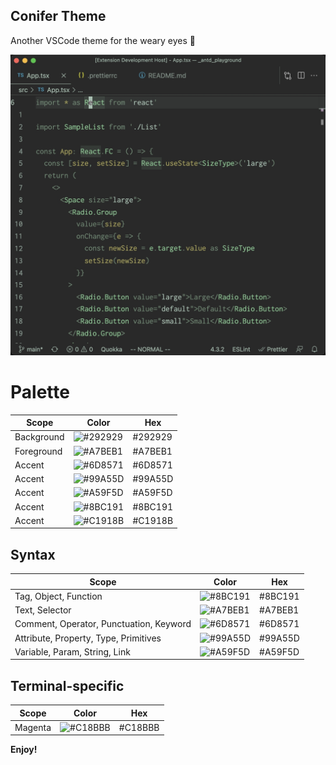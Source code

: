 ## Conifer Theme

Another VSCode theme for the weary eyes 👀

![tsx file](images/tsx-file.jpg)

# Palette

| Scope | Color | Hex |
| ----- | ----- | --- |
| Background | ![#292929](https://via.placeholder.com/35/292929/?text=+) | #292929 | 
| Foreground | ![#A7BEB1](https://via.placeholder.com/35/A7BEB1/?text=+) | #A7BEB1 | 
| Accent | ![#6D8571](https://via.placeholder.com/35/6D8571/?text=+) | #6D8571 | 
| Accent | ![#99A55D](https://via.placeholder.com/35/99A55D/?text=+) | #99A55D | 
| Accent | ![#A59F5D](https://via.placeholder.com/35/A59F5D/?text=+) | #A59F5D | 
| Accent | ![#8BC191](https://via.placeholder.com/35/8BC191/?text=+) | #8BC191 | 
| Accent | ![#C1918B](https://via.placeholder.com/35/C1918B/?text=+) | #C1918B | 

## Syntax

| Scope | Color | Hex |
| ----- | ----- | --- |
| Tag, Object, Function | ![#8BC191](https://via.placeholder.com/35/8BC191/?text=+) | #8BC191 | 
| Text, Selector | ![#A7BEB1](https://via.placeholder.com/35/A7BEB1/?text=+) | #A7BEB1 | 
| Comment, Operator, Punctuation, Keyword | ![#6D8571](https://via.placeholder.com/35/6D8571/?text=+) | #6D8571 | 
| Attribute, Property, Type, Primitives | ![#99A55D](https://via.placeholder.com/35/99A55D/?text=+) | #99A55D | 
| Variable, Param, String, Link | ![#A59F5D](https://via.placeholder.com/35/A59F5D/?text=+) | #A59F5D | 

## Terminal-specific

| Scope | Color | Hex |
| ----- | ----- | --- |
| Magenta | ![#C18BBB](https://via.placeholder.com/35/C18BBB/?text=+) | #C18BBB | 

**Enjoy!**
